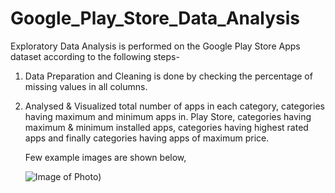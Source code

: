 # Google_Play_Store_Data_Analysis

Exploratory Data Analysis is performed on the Google Play Store Apps dataset according to the following steps-

1. Data Preparation and Cleaning is done by checking the percentage of missing values in all columns.

2. Analysed & Visualized total number of apps in each category, categories having maximum and minimum apps in. Play Store, categories having maximum & minimum installed apps, categories having highest rated apps and finally categories having apps of maximum price.

   Few example images are shown below,

   ![Image of Photo](images/photo.jpg?width=30&height=3))
